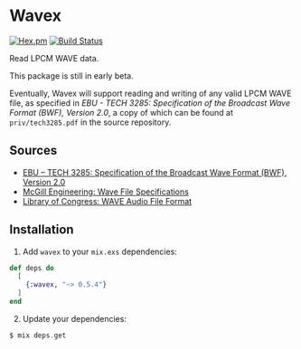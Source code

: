 # Wavex

[![Hex.pm](https://img.shields.io/hexpm/v/wavex.svg?style=flat-square)](https://hex.pm/packages/wavex)
[![Build Status](https://travis-ci.org/basdirks/wavex.svg?branch=master)](https://travis-ci.org/basdirks/wavex)

Read LPCM WAVE data.

This package is still in early beta.

Eventually, Wavex will support reading and writing of any valid LPCM WAVE
file, as specified in _EBU - TECH 3285: Specification of the Broadcast Wave
Format (BWF), Version 2.0_, a copy of which can be found at
`priv/tech3285.pdf` in the source repository.

## Sources

* [EBU – TECH 3285: Specification of the Broadcast Wave Format (BWF), Version 2.0](https://tech.ebu.ch/docs/tech/tech3285.pdf)
* [McGill Engineering: Wave File Specifications](http://www-mmsp.ece.mcgill.ca/Documents/AudioFormats/WAVE/WAVE.html)
* [Library of Congress: WAVE Audio File Format](https://www.loc.gov/preservation/digital/formats/fdd/fdd000001.shtml)

## Installation

1.  Add `wavex` to your `mix.exs` dependencies:

```elixir
def deps do
  [
    {:wavex, "~> 0.5.4"}
  ]
end
```

2.  Update your dependencies:

```elixir
$ mix deps.get
```
